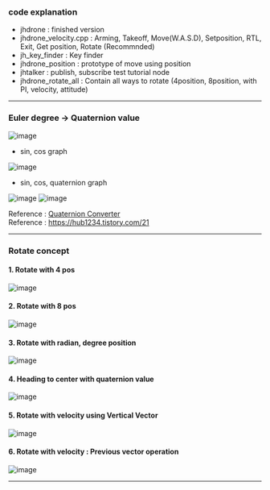 ### code explanation
- jhdrone : finished version
- jhdrone_velocity.cpp : Arming, Takeoff, Move(W.A.S.D), Setposition, RTL, Exit, Get position, Rotate (Recommnded)
- jh_key_finder : Key finder
- jhdrone_position : prototype of move using position
- jhtalker : publish, subscribe test tutorial node
- jhdrone_rotate_all : Contain all ways to rotate (4position, 8position, with PI, velocity, attitude)

---
### Euler degree -> Quaternion value

![image](https://user-images.githubusercontent.com/79160507/180125127-151395ea-7265-4782-b3da-34a64deef9e3.png)
- sin, cos graph

![image](https://user-images.githubusercontent.com/79160507/180125146-6dc91eca-fba3-43b3-b027-e149cfe47f42.png)
- sin, cos, quaternion graph

![image](https://user-images.githubusercontent.com/79160507/179910247-d1a601b3-e0ca-4334-acc8-ad7df13e6db5.png)
![image](https://user-images.githubusercontent.com/79160507/179910228-e999b23b-772b-439e-9ad3-a2f6e5debb78.png)

Reference : [Quaternion Converter](https://www.andre-gaschler.com/rotationconverter/) <br>
Reference : https://hub1234.tistory.com/21

---
### Rotate concept
#### 1. Rotate with 4 pos
![image](https://user-images.githubusercontent.com/79160507/180117809-40bdf40f-f836-4e65-9f8a-5b56ff5d055c.png)

#### 2. Rotate with 8 pos
![image](https://user-images.githubusercontent.com/79160507/180117881-5e8fd1b7-bfd9-44b5-b413-6cdf9474d69b.png)

#### 3. Rotate with radian, degree position 
![image](https://user-images.githubusercontent.com/79160507/180117939-e150e6ad-dcb7-4134-9e01-3d36e7070efb.png)

#### 4. Heading to center with quaternion value
![image](https://user-images.githubusercontent.com/79160507/180118033-4ec8e297-9216-444f-b388-be0a34bd77f9.png)

#### 5. Rotate with velocity using Vertical Vector
![image](https://user-images.githubusercontent.com/79160507/180185908-b15e1067-80dc-4783-8b54-eefd1083abc5.png)

#### 6. Rotate with velocity : Previous vector operation
![image](https://user-images.githubusercontent.com/79160507/180185989-d639f45d-c991-4a55-a460-684cf3c52303.png)

----

